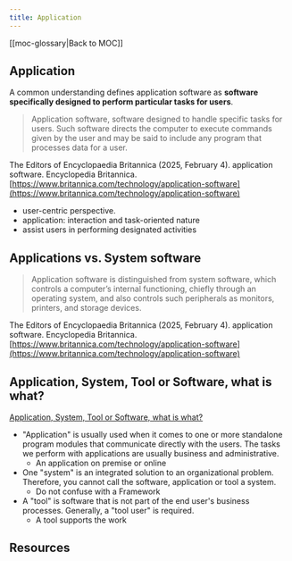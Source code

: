 ```yaml
---
title: Application
---
```


[[moc-glossary|Back to MOC]]

## Application

A common understanding defines application software as **software specifically designed to perform particular tasks for users**.

> Application software, software designed to handle specific tasks for users. 
> Such software directs the computer to execute commands given by the user and may be said to include any program that processes data for a user.

The Editors of Encyclopaedia Britannica (2025, February 4). application software. Encyclopedia Britannica. [https://www.britannica.com/technology/application-software](https://www.britannica.com/technology/application-software)

- user-centric perspective.
- application: interaction and task-oriented nature
- assist users in performing designated activities

## Applications vs. System software

> Application software is distinguished from system software, which controls a computer’s internal functioning, chiefly through an operating system, and also controls such peripherals as monitors, printers, and storage devices.

The Editors of Encyclopaedia Britannica (2025, February 4). application software. Encyclopedia Britannica. [https://www.britannica.com/technology/application-software](https://www.britannica.com/technology/application-software)

## Application, System, Tool or Software, what is what?

[Application, System, Tool or Software, what is what?](https://en.itpedia.nl/2018/10/23/applicatie-systeem-tool-of-software-wat-is-wat/)


- "Application" is usually used when it comes to one or more standalone program modules that communicate directly with the users. The tasks we perform with applications are usually business and administrative.
    - An application on premise or online
- One "system" is an integrated solution to an organizational problem. Therefore, you cannot call the software, application or tool a system.
    - Do not confuse with a Framework
- A "tool" is software that is not part of the end user's business processes. Generally, a "tool user" is required.
    - A tool supports the work

## Resources

